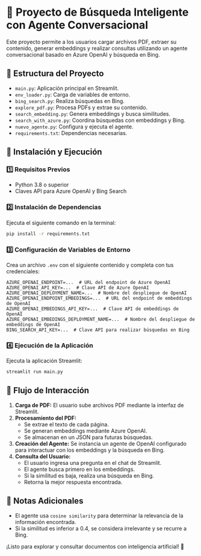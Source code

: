 # 📌 Proyecto de Búsqueda Inteligente con Agente Conversacional

Este proyecto permite a los usuarios cargar archivos PDF, extraer su contenido, generar embeddings y realizar consultas utilizando un agente conversacional basado en Azure OpenAI y búsqueda en Bing.

## 📂 Estructura del Proyecto

- `main.py`: Aplicación principal en Streamlit.
- `env_loader.py`: Carga de variables de entorno.
- `bing_search.py`: Realiza búsquedas en Bing.
- `explore_pdf.py`: Procesa PDFs y extrae su contenido.
- `search_embedding.py`: Genera embeddings y busca similitudes.
- `search_with_azure.py`: Coordina búsquedas con embeddings y Bing.
- `nuevo_agente.py`: Configura y ejecuta el agente.
- `requirements.txt`: Dependencias necesarias.

## 🚀 Instalación y Ejecución

### 1️⃣ Requisitos Previos

- Python 3.8 o superior
- Claves API para Azure OpenAI y Bing Search

### 2️⃣ Instalación de Dependencias

Ejecuta el siguiente comando en la terminal:

```sh
pip install -r requirements.txt
```

### 3️⃣ Configuración de Variables de Entorno

Crea un archivo `.env` con el siguiente contenido y completa con tus credenciales:

```
AZURE_OPENAI_ENDPOINT=...  # URL del endpoint de Azure OpenAI
AZURE_OPENAI_API_KEY=...  # Clave API de Azure OpenAI
AZURE_OPENAI_DEPLOYMENT_NAME=...  # Nombre del despliegue de OpenAI
AZURE_OPENAI_ENDPOINT_EMBEDINGS=...  # URL del endpoint de embeddings de OpenAI
AZURE_OPENAI_EMBEDINGS_API_KEY=...  # Clave API de embeddings de OpenAI
AZURE_OPENAI_EMBEDINGS_DEPLOYMENT_NAME=...  # Nombre del despliegue de embeddings de OpenAI
BING_SEARCH_API_KEY=...  # Clave API para realizar búsquedas en Bing
```

### 4️⃣ Ejecución de la Aplicación

Ejecuta la aplicación Streamlit:

```sh
streamlit run main.py
```

## 🔄 Flujo de Interacción

1. **Carga de PDF:** El usuario sube archivos PDF mediante la interfaz de Streamlit.
2. **Procesamiento del PDF:**
   - Se extrae el texto de cada página.
   - Se generan embeddings mediante Azure OpenAI.
   - Se almacenan en un JSON para futuras búsquedas.
3. **Creación del Agente:** Se instancia un agente de OpenAI configurado para interactuar con los embeddings y la búsqueda en Bing.
4. **Consulta del Usuario:**
   - El usuario ingresa una pregunta en el chat de Streamlit.
   - El agente busca primero en los embeddings.
   - Si la similitud es baja, realiza una búsqueda en Bing.
   - Retorna la mejor respuesta encontrada.

## 📌 Notas Adicionales

- El agente usa `cosine similarity` para determinar la relevancia de la información encontrada.
- Si la similitud es inferior a 0.4, se considera irrelevante y se recurre a Bing.

¡Listo para explorar y consultar documentos con inteligencia artificial! 🚀

